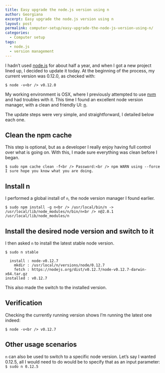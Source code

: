 ```yaml
---
title: Easy upgrade the node.js version using n
author: Georgiana
excerpt: Easy upgrade the node.js version using n
layout: post
permalink: computer-setup/easy-upgrade-the-node-js-version-using-n/
categories:
  - Computer setup
tags:
  - node.js
  - version management
---
```

I hadn&#8217;t used [node.js][1] for about half a year, and when I got a new project lined up, I decided to update it today. At the beginning of the process, my current version was 0.12.0, as checked with:

`$ node -v<br />
v0.12.0`

My working environment is OSX, where I previously attempted to use [nvm][2] and had troubles with it. This time I found an excellent node version manager, with a clean and friendly UI: [n][3].

The update steps were very simple, and straightforward, I detailed below each one.

## Clean the npm cache

This step is optional, but as a developer I really enjoy having full control over what is going on. With this, I made sure everything was clean before I began.

`$ sudo npm cache clean -f<br />
Password:<br />
npm WARN using --force I sure hope you know what you are doing.`

## Install n

I performed a global install of `n`, the node version manager I found earlier.

`$ sudo npm install -g n<br />
/usr/local/bin/n -> /usr/local/lib/node_modules/n/bin/n<br />
n@2.0.1 /usr/local/lib/node_modules/n`

## Install the desired node version and switch to it

I then asked `n` to install the latest stable node version.

    $ sudo n stable

      install : node-v0.12.7
        mkdir : /usr/local/n/versions/node/0.12.7
        fetch : https://nodejs.org/dist/v0.12.7/node-v0.12.7-darwin-x64.tar.gz
    installed : v0.12.7


This also made the switch to the installed version.

## Verification

Checking the currently running version shows I&#8217;m running the latest one indeed:

`$ node -v<br />
v0.12.7`

## Other usage scenarios

`n` can also be used to switch to a specific node version. Let&#8217;s say I wanted 0.12.5, all I would need to do would be to specify that as an input parameter: `$ sudo n 0.12.5`

 [1]: http://nodejs.org/
 [2]: https://github.com/creationix/nvm
 [3]: https://github.com/tj/n
